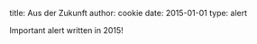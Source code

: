 title: Aus der Zukunft
author: cookie
date: 2015-01-01
type: alert

Important alert written in 2015!
